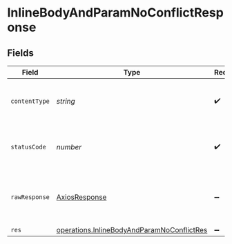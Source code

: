 # InlineBodyAndParamNoConflictResponse


## Fields

| Field                                                                                                    | Type                                                                                                     | Required                                                                                                 | Description                                                                                              |
| -------------------------------------------------------------------------------------------------------- | -------------------------------------------------------------------------------------------------------- | -------------------------------------------------------------------------------------------------------- | -------------------------------------------------------------------------------------------------------- |
| `contentType`                                                                                            | *string*                                                                                                 | :heavy_check_mark:                                                                                       | HTTP response content type for this operation                                                            |
| `statusCode`                                                                                             | *number*                                                                                                 | :heavy_check_mark:                                                                                       | HTTP response status code for this operation                                                             |
| `rawResponse`                                                                                            | [AxiosResponse](https://axios-http.com/docs/res_schema)                                                  | :heavy_minus_sign:                                                                                       | Raw HTTP response; suitable for custom response parsing                                                  |
| `res`                                                                                                    | [operations.InlineBodyAndParamNoConflictRes](../../models/operations/inlinebodyandparamnoconflictres.md) | :heavy_minus_sign:                                                                                       | OK                                                                                                       |